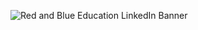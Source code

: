 ![Red and Blue Education LinkedIn Banner](https://user-images.githubusercontent.com/75142232/156875296-c7f25b16-06f6-414f-9c45-8449c4a6ae67.png)
